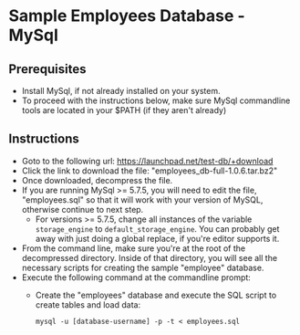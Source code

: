 # Sample Employees Database - MySql

## Prerequisites

* Install MySql, if not already installed on your system.
* To proceed with the instructions below, make sure MySql commandline tools are located in your $PATH (if they aren't already)

## Instructions

* Goto to the following url: https://launchpad.net/test-db/+download
* Click the link to download the file: "employees_db-full-1.0.6.tar.bz2"
* Once downloaded, decompress the file.
* If you are running MySql >= 5.7.5, you will need to edit the file, "employees.sql" so that it will work with your
version of MySQL, otherwise continue to next step.
    * For versions >= 5.7.5, change all instances of the variable `storage_engine` to `default_storage_engine`. You can
    probably get away with just doing a global replace, if you're editor supports it.
* From the command line, make sure you're at the root of the decompressed directory. Inside of that directory, you
will see all the necessary scripts for creating the sample "employee" database.
* Execute the following command at the commandline prompt:
    * Create the "employees" database and execute the SQL script to create tables and load data:

        `mysql -u [database-username] -p -t < employees.sql`